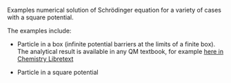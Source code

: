 Examples numerical solution of Schrödinger equation for a variety of cases with a square potential.

The examples include:
- Particle in a box (infinite potential barriers at the limits of a finite box). The analytical result is available in any QM textbook, for example [here in Chemistry Libretext](https://chem.libretexts.org/Courses/Grinnell_College/CHM_364%3A_Physical_Chemistry_2_(Grinnell_College)/03%3A_The_Schrodinger_Equation_and_a_Particle_in_a_Box/3.05%3A_The_Energy_of_a_Particle_in_a_Box_is_Quantized)

- Particle in a square potential 
